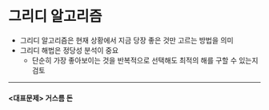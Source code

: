 # 그리디 알고리즘

- 그리디 알고리즘은 현재 상황에서 지금 당장 좋은 것만 고르는 방법을 의미
- 그리디 해법은 정당성 분석이 중요
    - 단순히 가장 좋아보이는 것을 반복적으로 선택해도 최적의 해를 구할 수 있는지 검토
-------------------------    
#### <대표문제> 거스름 돈
